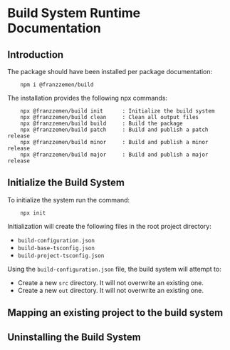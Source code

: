 # Build System Runtime Documentation

## Introduction

The package should have been installed per package documentation:

```console
    npm i @franzzemen/build
```

The installation provides the following npx commands:

```console
    npx @franzzemen/build init      : Initialize the build system
    npx @franzzemen/build clean     : Clean all output files
    npx @franzzemen/build build     : Build the package
    npx @franzzemen/build patch     : Build and publish a patch release
    npx @franzzemen/build minor     : Build and publish a minor release
    npx @franzzemen/build major     : Build and publish a major release
```

## Initialize the Build System

To initialize the system run the command:

```console
    npx init
```

Initialization will create the following files in the root project directory:

- ```build-configuration.json```
- ```build-base-tsconfig.json```
- ```build-project-tsconfig.json```


Using the ```build-configuration.json``` file, the build system will attempt to:

- Create a new ```src``` directory.  It will not overwrite an existing one.   
- Create a new ```out``` directory.  It will not overwrite an existing one.

## Mapping an existing project to the build system

## Uninstalling the Build System
